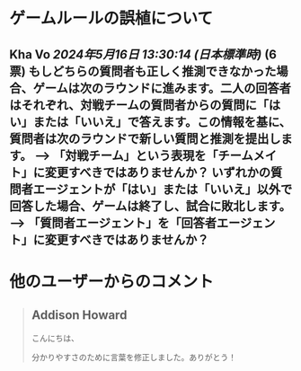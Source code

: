 # ゲームルールの誤植について
**Kha Vo** *2024年5月16日 13:30:14 (日本標準時)* (6票)
もしどちらの質問者も正しく推測できなかった場合、ゲームは次のラウンドに進みます。二人の回答者はそれぞれ、対戦チームの質問者からの質問に「はい」または「いいえ」で答えます。この情報を基に、質問者は次のラウンドで新しい質問と推測を提出します。
--> 「対戦チーム」という表現を「チームメイト」に変更すべきではありませんか？
いずれかの質問者エージェントが「はい」または「いいえ」以外で回答した場合、ゲームは終了し、試合に敗北します。
--> 「質問者エージェント」を「回答者エージェント」に変更すべきではありませんか？
---
 # 他のユーザーからのコメント
> ## Addison Howard
> 
> こんにちは、
> 
> 分かりやすさのために言葉を修正しました。ありがとう！
